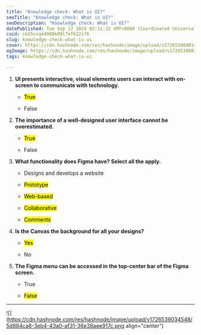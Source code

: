 ```yaml
---
title: "Knowledge check: What is UI?"
seoTitle: "Knowledge check: What is UI?"
seoDescription: "Knowledge check: What is UI?"
datePublished: Tue Sep 17 2024 02:11:32 GMT+0000 (Coordinated Universal Time)
cuid: cm15ssq44000k09l7ef622i76
slug: knowledge-check-what-is-ui
cover: https://cdn.hashnode.com/res/hashnode/image/upload/v1726539040149/1c6e2ae8-a1ce-4413-957a-fab837b36f8e.jpeg
ogImage: https://cdn.hashnode.com/res/hashnode/image/upload/v1726539081199/16ff6fb3-6a74-4e0c-a82c-34a0b0d0c77d.jpeg
tags: knowledge-check-what-is-ui

---
```


1. **UI presents interactive, visual elements users can interact with on-screen to communicate with technology.**
    
    * <mark>True</mark>
        
    * False
        
2. **The importance of a well-designed user interface cannot be overestimated.**
    
    * <mark>True</mark>
        
    * False
        
3. **What functionality does Figma have? Select all the apply.**
    
    * Designs and develops a website
        
    * <mark>Prototype</mark>
        
    * <mark>Web-based</mark>
        
    * <mark>Collaborative</mark>
        
    * <mark>Comments</mark>
        
4. **Is the Canvas the background for all your designs?**
    
    * <mark>Yes</mark>
        
    * No
        
5. **The Figma menu can be accessed in the top-center bar of the Figma screen.**
    
    * True
        
    * <mark>False</mark>
        

---

![](https://cdn.hashnode.com/res/hashnode/image/upload/v1726539034548/5d884ca8-3eb4-43a0-af31-36e38aee917c.png align="center")